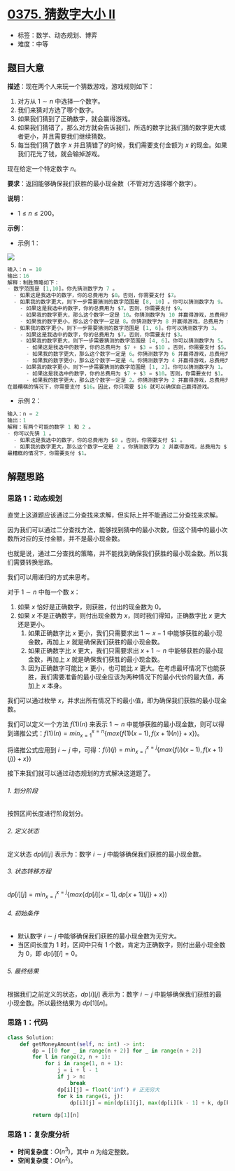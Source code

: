 # [0375. 猜数字大小 II](https://leetcode.cn/problems/guess-number-higher-or-lower-ii/)

- 标签：数学、动态规划、博弈
- 难度：中等

## 题目大意

**描述**：现在两个人来玩一个猜数游戏，游戏规则如下：

1. 对方从 $1 \sim n$ 中选择一个数字。
2. 我们来猜对方选了哪个数字。
3. 如果我们猜到了正确数字，就会赢得游戏。
4. 如果我们猜错了，那么对方就会告诉我们，所选的数字比我们猜的数字更大或者更小，并且需要我们继续猜数。
5. 每当我们猜了数字 $x$ 并且猜错了的时候，我们需要支付金额为 $x$ 的现金。如果我们花光了钱，就会输掉游戏。

现在给定一个特定数字 $n$。

**要求**：返回能够确保我们获胜的最小现金数（不管对方选择哪个数字）。

**说明**：

- $1 \le n \le 200$。

**示例**：

- 示例 1：

![](https://assets.leetcode.com/uploads/2020/09/10/graph.png)

```Python
输入：n = 10
输出：16
解释：制胜策略如下：
- 数字范围是 [1,10]。你先猜测数字为 7 。
  - 如果这是我选中的数字，你的总费用为 $0。否则，你需要支付 $7。
  - 如果我的数字更大，则下一步需要猜测的数字范围是 [8, 10] 。你可以猜测数字为 9。
    - 如果这是我选中的数字，你的总费用为 $7。否则，你需要支付 $9。
    - 如果我的数字更大，那么这个数字一定是 10。你猜测数字为 10 并赢得游戏，总费用为 $7 + $9 = $16。
    - 如果我的数字更小，那么这个数字一定是 8。你猜测数字为 8 并赢得游戏，总费用为 $7 + $9 = $16。
  - 如果我的数字更小，则下一步需要猜测的数字范围是 [1, 6]。你可以猜测数字为 3。
    - 如果这是我选中的数字，你的总费用为 $7。否则，你需要支付 $3。
    - 如果我的数字更大，则下一步需要猜测的数字范围是 [4, 6]。你可以猜测数字为 5。
      - 如果这是我选中的数字，你的总费用为 $7 + $3 = $10 。否则，你需要支付 $5。
      - 如果我的数字更大，那么这个数字一定是 6。你猜测数字为 6 并赢得游戏，总费用为 $7 + $3 + $5 = $15。
      - 如果我的数字更小，那么这个数字一定是 4。你猜测数字为 4 并赢得游戏，总费用为 $7 + $3 + $5 = $15。
    - 如果我的数字更小，则下一步需要猜测的数字范围是 [1, 2]。你可以猜测数字为 1。
      - 如果这是我选中的数字，你的总费用为 $7 + $3 = $10。否则，你需要支付 $1。
      - 如果我的数字更大，那么这个数字一定是 2。你猜测数字为 2 并赢得游戏，总费用为 $7 + $3 + $1 = $11。
在最糟糕的情况下，你需要支付 $16。因此，你只需要 $16 就可以确保自己赢得游戏。
```

- 示例 2：

```Python
输入：n = 2
输出：1
解释：有两个可能的数字 1 和 2 。
- 你可以先猜 1 。
  - 如果这是我选中的数字，你的总费用为 $0 。否则，你需要支付 $1 。
  - 如果我的数字更大，那么这个数字一定是 2 。你猜测数字为 2 并赢得游戏，总费用为 $1 。
最糟糕的情况下，你需要支付 $1。
```

## 解题思路

### 思路 1：动态规划

直觉上这道题应该通过二分查找来求解，但实际上并不能通过二分查找来求解。

因为我们可以通过二分查找方法，能够找到猜中的最小次数，但这个猜中的最小次数所对应的支付金额，并不是最小现金数。

也就是说，通过二分查找的策略，并不能找到确保我们获胜的最小现金数。所以我们需要转换思路。

我们可以用递归的方式来思考。

对于 $1 \sim n$ 中每一个数 $x$：

1. 如果 $x$ 恰好是正确数字，则获胜，付出的现金数为 $0$。
2. 如果 $x$ 不是正确数字，则付出现金数为 $x$，同时我们得知，正确数字比 $x$ 更大还是更小。
   1. 如果正确数字比 $x$ 更小，我们只需要求出 $1 \sim x - 1$ 中能够获胜的最小现金数，再加上 $x$ 就是确保我们获胜的最小现金数。
   2. 如果正确数字比 $x$ 更大，我们只需要求出 $x + 1 \sim n$ 中能够获胜的最小现金数，再加上 $x$ 就是确保我们获胜的最小现金数。
   3. 因为正确数字可能比 $x$ 更小，也可能比 $x$ 更大。在考虑最坏情况下也能获胜，我们需要准备的最小现金应该为两种情况下的最小代价的最大值，再加上 $x$ 本身。

我们可以通过枚举 $x$，并求出所有情况下的最小值，即为确保我们获胜的最小现金数。

我们可以定义一个方法 $f(1)(n)$ 来表示 $1 \sim n$ 中能够获胜的最小现金数，则可以得到递推公式：$f(1)(n) = min_{x = 1}^{x = n} \lbrace max \lbrace f(1)(x - 1), f(x + 1)(n) \rbrace + x \rbrace)$。

将递推公式应用到 $i \sim j$ 中，可得：$f(i)(j) = min_{x = i}^{x = j} \lbrace max \lbrace f(i)(x - 1), f(x + 1)(j) \rbrace + x \rbrace)$

接下来我们就可以通过动态规划的方式解决这道题了。

###### 1. 划分阶段

按照区间长度进行阶段划分。

###### 2. 定义状态

定义状态 $dp[i][j]$ 表示为：数字 $i \sim j$ 中能够确保我们获胜的最小现金数。

###### 3. 状态转移方程

$dp[i][j] = min_{x = i}^{x = j} \lbrace max \lbrace dp[i][x - 1], dp[x + 1][j] \rbrace + x \rbrace)$

###### 4. 初始条件

- 默认数字 $i \sim j$ 中能够确保我们获胜的最小现金数为无穷大。
- 当区间长度为 $1$ 时，区间中只有 $1$ 个数，肯定为正确数字，则付出最小现金数为 $0$，即 $dp[i][i] = 0$。

###### 5. 最终结果

根据我们之前定义的状态，$dp[i][j]$ 表示为：数字 $i \sim j$ 中能够确保我们获胜的最小现金数。所以最终结果为 $dp[1][n]$。

### 思路 1：代码

```Python
class Solution:
    def getMoneyAmount(self, n: int) -> int:
        dp = [[0 for _ in range(n + 2)] for _ in range(n + 2)]
        for l in range(2, n + 1):
            for i in range(1, n + 1):
                j = i + l - 1
                if j > n:
                    break
                dp[i][j] = float('inf') # 正无穷大
                for k in range(i, j):
                    dp[i][j] = min(dp[i][j], max(dp[i][k - 1] + k, dp[k + 1][j] + k))

        return dp[1][n]

```

### 思路 1：复杂度分析

- **时间复杂度**：$O(n^3)$，其中 $n$ 为给定整数。
- **空间复杂度**：$O(n^2)$。

